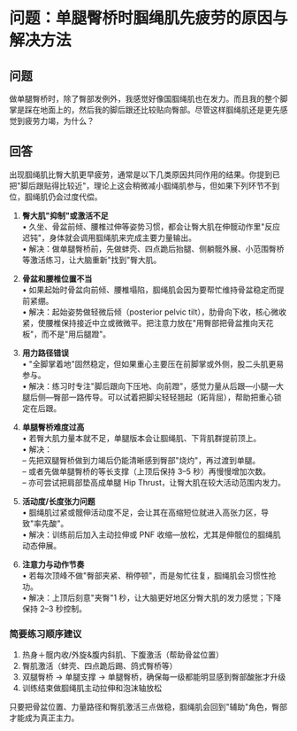 # 问题：单腿臀桥时腘绳肌先疲劳的原因与解决方法

## 问题
做单腿臀桥时，除了臀部发例外，我感觉好像国腘绳肌也在发力。而且我的整个脚掌是踩在地面上的，然后我的脚后跟还比较贴向臀部。尽管这样腘绳肌还是更先感觉到疲劳力竭，为什么？

## 回答
出现腘绳肌比臀大肌更早疲劳，通常是以下几类原因共同作用的结果。你提到已把"脚后跟贴得比较近"，理论上这会稍微减小腘绳肌参与，但如果下列环节不到位，腘绳肌仍会过度代偿。

1. **臀大肌"抑制"或激活不足**  
   • 久坐、骨盆前倾、腰椎过伸等姿势习惯，都会让臀大肌在伸髋动作里"反应迟钝"，身体就会调用腘绳肌来完成主要力量输出。  
   • 解决：做单腿臀桥前，先做蚌壳、四点跪后抬腿、侧躺髋外展、小范围臀桥等激活练习，让大脑重新"找到"臀大肌。

2. **骨盆和腰椎位置不当**  
   • 如果起始时骨盆向前倾、腰椎塌陷，腘绳肌会因为要帮忙维持骨盆稳定而提前紧绷。  
   • 解决：起始姿势做轻微后倾（posterior pelvic tilt），肋骨向下收，核心微收紧，使腰椎保持接近中立或微微平。把注意力放在"用臀部把骨盆推向天花板"，而不是"用后腿蹬"。

3. **用力路径错误**  
   • "全脚掌着地"固然稳定，但如果重心主要压在前脚掌或外侧，股二头肌更易参与。  
   • 解决：练习时专注"脚后跟向下压地、向前蹬"，感觉力量从后跟—小腿—大腿后侧—臀部一路传导。可以试着把脚尖轻轻翘起（跖背屈），帮助把重心锁定在后跟。

4. **单腿臀桥难度过高**  
   • 若臀大肌力量本就不足，单腿版本会让腘绳肌、下背肌群提前顶上。  
   • 解决：  
     – 先把双腿臀桥做到力竭后仍能清晰感到臀部"烧灼"，再过渡到单腿。  
     – 或者先做单腿臀桥的等长支撑（上顶后保持 3–5 秒）再慢慢增加次数。  
     – 亦可尝试把肩部垫高成单腿 Hip Thrust，让臀大肌在较大活动范围内发力。

5. **活动度/长度张力问题**  
   • 腘绳肌过紧或髋伸活动度不足，会让其在高缩短位就进入高张力区，导致"率先酸"。  
   • 解决：训练前后加入主动拉伸或 PNF 收缩—放松，尤其是伸髋位的腘绳肌动态伸展。

6. **注意力与动作节奏**  
   • 若每次顶峰不做"臀部夹紧、稍停顿"，而是匆忙往复，腘绳肌会习惯性抢功。  
   • 解决：上顶后刻意"夹臀"1 秒，让大脑更好地区分臀大肌的发力感觉；下降保持 2–3 秒控制。

### 简要练习顺序建议  
1) 热身＋髋内收/外旋&腹内斜肌、下腹激活（帮助骨盆位置）  
2) 臀肌激活（蚌壳、四点跪后踢、鸽式臀桥等）  
3) 双腿臀桥 → 单腿支撑 → 单腿臀桥，确保每一级都能明显感到臀部酸胀才升级  
4) 训练结束做腘绳肌主动拉伸和泡沫轴放松

只要把骨盆位置、力量路径和臀肌激活三点做稳，腘绳肌会回到"辅助"角色，臀部才能成为真正主力。 